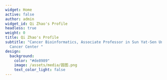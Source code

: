```yaml
---
widget: Home
active: false
author: admin
widget_id: Qi Zhao's Profile
headless: true
weight: 0
title: Qi Zhao's Profile
subtitle: "Cancer Bioinformatics, Associate Professor in Sun Yat-Sen Univeristy
  Cancer Center "
design:
  background:
    color: "#de8989"
    image: /assets/media/圆图.png
    text_color_light: false
---
```

